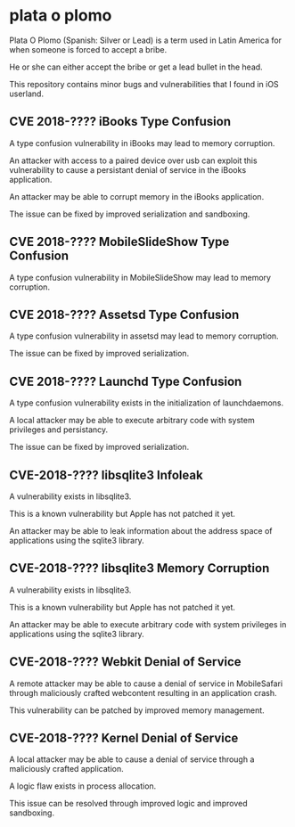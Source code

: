 # plata o plomo
Plata O Plomo (Spanish: Silver or Lead) is a term used in Latin America for when someone is forced to accept a bribe.

He or she can either accept the bribe or get a lead bullet in the head.

This repository contains minor bugs and vulnerabilities that I found in iOS userland.

## CVE 2018-???? iBooks Type Confusion
A type confusion vulnerability in iBooks may lead to memory corruption.

An attacker with access to a paired device over usb can exploit this vulnerability to cause a persistant denial of service in the iBooks application.

An attacker may be able to corrupt memory in the iBooks application.

The issue can be fixed by improved serialization and sandboxing.

## CVE 2018-???? MobileSlideShow Type Confusion
A type confusion vulnerability in MobileSlideShow may lead to memory corruption.

## CVE 2018-???? Assetsd Type Confusion
A type confusion vulnerability in assetsd may lead to memory corruption.

The issue can be fixed by improved serialization.

## CVE 2018-???? Launchd Type Confusion
A type confusion vulnerability exists in the initialization of launchdaemons.

A local attacker may be able to execute arbitrary code with system privileges and persistancy.

The issue can be fixed by improved serialization.

## CVE-2018-???? libsqlite3 Infoleak
A vulnerability exists in libsqlite3.

This is a known vulnerability but Apple has not patched it yet.

An attacker may be able to leak information about the address space of applications using the sqlite3 library.

## CVE-2018-???? libsqlite3 Memory Corruption
A vulnerability exists in libsqlite3.

This is a known vulnerability but Apple has not patched it yet.

An attacker may be able to execute arbitrary code with system privileges in applications using the sqlite3 library.


## CVE-2018-???? Webkit Denial of Service
A remote attacker may be able to cause a denial of service in MobileSafari through maliciously crafted webcontent resulting in an application crash.

This vulnerability can be patched by improved memory management.

## CVE-2018-???? Kernel Denial of Service
A local attacker may be able to cause a denial of service through a maliciously crafted application.

A logic flaw exists in process allocation.

This issue can be resolved through improved logic and improved sandboxing.


